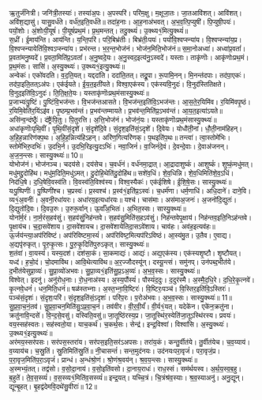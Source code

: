 

  
ऋ॒तुर्ज॑नित्री। जनि॑त्री॒तस्याः॑। तस्या॑अ॒पः। अ॒पस्परि॑। परि॑म॒क्षु। म॒क्षूजा॒तः। जा॒तआवि॑शत्। आवि॑शत्। अवि॑श॒द्यासु॑। यासु॒वर्ध॑ते। वर्ध॑त॒इति॒वर्ध॑ते॥ तदा॑ह॒नाः। आ॒ह॒नाअ॑भवत्। अ॒भ॒व॒त्पि॒प्युषी॑। पि॒प्युषी॒पयः॑। पयों॒शोः। अं॒शोःपी॒यूषं॑। पी॒यूषं॑प्रथ॒मं। प्र॒थ॒मन्तत्। तदु॒क्थ्यं॑। उ॒क्थ्य१॒॑मित्यु॒क्थ्यं॑॥  
स॒ध्रीं। ई॒माय॑न्ति। आय॑न्ति। य॒न्ति॒परि॑। परि॒बिभ्र॑तीः। बिभ्र॑तीः॒पयः॑। पयो॑वि॒श्वप्स्न्या॑य। वि॒श्वप्स्न्या॑य॒प्र। वि॒श्वप्स्न्यायेति॑वि॒श्वऽप्स्न्या॑य। प्रभ॑रन्त। भ॒र॒न्त॒भोज॑नं। भोज॑न॒मिति॒भोज॑नं॥ स॒मा॒नोअध्वा॑। अध्वा॑प्र॒वतां॑। प्र॒वता॑मनु॒ष्यदे॑। प्र॒वता॒मिति॑प्र॒ऽवतां॑। अ॒नु॒ष्वदे॒यः। अ॒नु॒स्वद॒इत्य॑नु॒ऽस्वदे॑। यस्ताः। ताकृ॑णॊः। आकृ॑णोःप्रथ॒मं। प्र॒थ॒मंसः। सासि॑। अ॒स्यु॒क्थ्यः॑। उ॒क्थ्य१॒॑इत्यु॒क्थ्यः॑॥  
अन्वेकः॑। एको॑वदति। व॒द॒ति॒यत्। यद्ददा॑ति। ददा॑ति॒तत्। तद्रू॒पा। रू॒पामि॒नन्। मि॒नन्त॑दपाः। तद॑पा॒एकः॑। तद॑पा॒इति॒तत्ऽअ॑पः। एक॑ईयते। ई॒य॒त॒इती॑यते। विश्वा॒एक॑स्य। एक॑स्यवि॒नुदः॑। वि॒नुद॑स्तितिक्षते। वि॒नुद॒इति॑वि॒ऽनुदः॑। ति॒ति॒क्ष॒ते॒यः। यस्ताकृ॑णॊःप्रथ॒मंसास्यु॒क्थ्यः॑॥  
प्र॒जाभ्यः॑पु॒ष्टिं। पु॒ष्टिंवि॒भज॑न्तः। वि॒भज॑न्तआसते। वि॒भज॑न्त॒इति॑वि॒ऽभज॑न्तः। आ॒स॒ते॒र॒यिमि॑व। र॒यिमि॑वपृ॒ष्ठं। र॒यिमि॒वेति॑र॒यिंऽइ॑व। पृ॒ष्ठम्प्र॒भव॑न्तं। प्र॒भव॑न्तम्मायते। प्र॒भव॑न्त॒मिति॑प्र॒ऽभव॑न्तं। आ॒य॒त॒इत्या॑ऽयते॥ असि॑न्व॒न्दंष्ठ्रैः॑। दंष्ट्रैः॑पि॒तुः। पि॒तुरत्ति। अ॒त्ति॒भोज॑नं। भोज॑नं॒यः। यस्ताकृ॑णॊःप्रथ॒मंसास्यु॒क्थ्यः॑॥  
अधा॑कृणॊःपृथि॒वीं। पृ॒थि॒वींसं॒दृशे॑। सं॒दृशे॑दि॒वे। सं॒दृश॒इति॑सं॒ऽदृशे॑। दि॒वेयः। योधौ॑ती॒नां। धौ॒ती॒नाम॑हिहन्। अ॒हि॒ह॒न्नारिण॑क्प॒थः। अ॒हि॒ह॒न्नित्य॑हिऽहन्। अरि॑ण॒गित्यरि॑णक्। प॒थइति॑प॒थः॥ तन्त्वा॑। त्वा॒स्तोमे॑भिः। स्तोमे॑भिरु॒दभिः॑। उ॒दभि॒र्न। उ॒दभि॒रिइत्यु॒दऽभिः॑। नवा॒जिनं॑। वा॒जिनं॑दे॒वं। दे॒वन्दे॒वाः। दे॒वाअ॑जनन्। अ॒ज॒न॒न्त्सः। सास्यु॒क्थ्यः॑॥ 10॥  
योभोज॑नं। भोज॑नञ्च। चदय॑से। दय॑सेच। च॒वर्ध॑नं। वर्ध॑नमा॒द्रात्। आ॒द्रादाशुष्कं॑। आशुष्कं॑। शुष्कं॒मधु॑मत्। मधु॑मद्दु॒दोहि॑थ। मधु॑म॒दिति॒मधु॑ऽमत्। दु॒दोहि॒थेति॑दु॒दोहि॑थ॥ सशे॑व॒धिं। शे॒व॒धिन्नि। शे॒व॒धिमिति॑शे॒व॒ऽधिं। निद॑धि॒षे। द॒धि॒षेवि॒वस्व॑ति। वि॒वस्व॑ति॒विश्व॑स्य। विश्व॒स्यैकः॑। एक॑ईशिषे। ई॒शि॒षे॒सः। सास्यु॒क्थ्यः॑॥  
यःपु॒ष्पिणीः॑। पु॒ष्पिणी॑श्च। च॒प्रस्वः॑। प्र॒स्वश्च॑। प्र॒स्व॑१॒॑इति॑प्र॒ऽस्वः॑। च॒धर्म॑णा। धर्म॒णाधि॑। अधि॒दाने॑। दाने॒वि। व्य१॒॑अ॒वनीः॑। अ॒वनी॒रधा॑यरः। अधा॑रय॒इत्यधा॑रयः॥ यश्च॑। चास॑माः। अस॑माअ॒जनः॑। अ॒जनो॑दि॒द्युतः॑। दि॒द्युतो॑दि॒वः। दि॒वउ॒रुः। उ॒रुरू॒र्वान्। ऊ॒र्वाँअ॒भितः॑। अ॒भित॒स्सः। सास्यु॒क्थ्यः॑॥  
योना॑र्म॒रं। ना॒र्म॒रंस॒हव॑सुं। स॒हव॑सुं॒निह॑न्तवे। स॒हव॑सु॒मिति॑स॒हऽव॑सुं। निह॑न्तवेपृ॒क्षाय॑। निह॑न्तव॒इति॒निऽह॑न्तवे। पृ॒क्षाय॑च। च॒दा॒सवे॑शाय। दा॒सवे॑शायच। दा॒सवे॑शायेतिदा॒सऽवे॑शाय। चाव॑हः। अव॑ह॒इत्यव॑हः॥ ऊ॒र्जय॑न्त्या॒अप॑रिविष्टं। अप॑रिविष्टमा॒स्यं॑। अप॑रिविष्ट॒मित्यप॑रिऽविष्ठं। आ॒स्य॑मु॒त। उ॒तैव। ए॒वाद्य। अ॒द्यपृ॑रुकृत्। पृ॒रु॒कृ॒त्सः। पु॒रु॒कृ॒दिति॑पुरुऽकृत्। सास्यु॒क्थ्यः॑॥  
श॒तंवा॑। वा॒यस्य॑। यस्य॒दश॑। दश॑सा॒कं। सा॒कमाद्यः॑। आद्यः॑। अद्य॒एक॑स्य। एक॑स्यशृ॒ष्टौ। शृ॒ष्टौयत्। यध्द॑। ह॒चो॒दं। चो॒दमावि॑थ। आवि॒थेत्यावि॑थ॥ अ॒र॒ज्जौदस्यू॑न्। दस्यू॒न्त्सं। समु॑नप्। उन॑पब्द॒भीत॑ये। द॒भीत॑येसुप्रा॒व्यः॑। सु॒प्रा॒व्यो॑अभवः। सु॒प्रा॒व्य१॒॑इति॑सु॒प्र॒ऽअ॒व्यः॑। अ॒भ॒व॒स्सः। सास्यु॒क्थ्यः॑॥  
विश्वेत्। इदनु॑। अनु॑रोध॒नाः। रो॒ध॒नाअ॑स्य। अ॒स्य॒पौंस्यं॑। पौस्यं॑द॒दुः। द॒दुर॑स्मै। अ॒स्मै॒द॒धि॒रे। द॒धि॒रे॒कृ॒त्नवे॑। कृ॒त्नवे॒धनं॑। धन॒मिति॒धनं॑॥ षळ॑स्तभ्नाः। अ॒स्त॒भ्ना॒वि॒ष्टिरः॑। वि॒ष्टिरः॒पञ्च॑। वि॒स्तिर॒इति॑वि॒ऽस्तिरः॑। पञ्च॑सं॒दृशः॑। सं॒दृशः॒परि॑। सं॒दृश॒इति॑सं॒ऽदृशः॑। परि॑प॒रः। प॒रोअ॑भवः। अ॒भ॒व॒स्सः। सास्यु॒क्थ्यः॑॥ 11॥  
सु॒प्र॒वा॒च॒नं॒तव॑। सु॒प्र॒वा॒चन॒मिति॑सु॒ऽप्र॒वा॒च॒नं। तव॑वीर। वी॒र॒वी॒र्यं॑। वी॒र्य१॒॑यत्। यदेके॑न। एके॑न॒क्रतु॑ना। क्रतु॑नावि॒न्दसे॑। वि॒न्द॒से॒वसु॑। वस्विति॒वसु॑॥ जा॒तूष्ठि॑रस्य॒प्र। जा॒तूस्थि॑र॒स्येति॑जा॒तूऽस्थि॑रस्य। प्रवयः॑। वय॒स्सह॑स्वतः। सह॑स्वतो॒या। याच॒कर्थ॑। च॒कर्थ॒सः। सेन्द्र॑। इन्द्र॒विश्वा॑। विश्वा॑सि। अ॒स्यु॒क्थ्यः॑। उ॒क्थ्य१॒॑इत्यु॒क्थ्यः॑॥  
अर॑मय॒स्सर॑पसः। सर॑पस॒स्तरा॑य। सर॑पस॒इति॒सर॑ऽअपसः। तरा॑य॒कं। कन्तु॒र्वीत॑ये। तु॒र्वीत॑येच। च॒व॒य्याय॑। व॒य्याय॑च। च॒स्रु॒तिं। स्रु॒तिमिति॑स्रु॒तिं॥ नी॒चासन्तं॑। सन्त॒मुद॑नयः। उद॑नयःपरा॒वृजं॑। परा॒वृजं॒प्र। प॒रा॒वृज॒मिति॑प॒रा॒ऽवृजं॑। प्रान्धं। अ॒न्धंश्रो॒णं। श्रो॒णंश्र॒वय॑न्। श्र॒व॒य॒न्त्सः। सास्यु॒क्थ्यः॑॥  
अ॒स्मभ्यं॒तत्। तद्व॑सो। व॒सो॒दा॒नाय॑। व॒सो॒इति॑वसो। दा॒नाय॒राधः॑। राध॒स्सं। सम॑र्थयस्व। अ॒र्थ॒य॒स्व॒ब॒हु। ब॒हुते॑। ते॒व॒स॒स्व्यं॑। व॒स॒स्व्य१॒॑मिति॑व॒सस्व्यं॑॥ इन्द्र॒यत्। यच्चि॒त्रं। चि॒त्रंश्र॑व॒स्याः। श्र॒व॒स्याअनु॑। अनु॒द्यून्। द्यून्बृ॒हत्। बृ॒हद्व॑देमवि॒दथे॑सु॒वीराः॑॥ 12॥  
